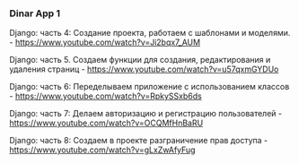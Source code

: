 ### Dinar App 1

Django: часть 4: Создание проекта, работаем с шаблонами и моделями. - https://www.youtube.com/watch?v=Ji2bqx7_AUM

Django: часть 5. Создаем функции для создания, редактирования и удаления страниц - https://www.youtube.com/watch?v=u57qxmGYDUo

Django: часть 6: Переделываем приложение с использованием классов - https://www.youtube.com/watch?v=RpkySSxb6ds

Django: часть 7: Делаем авторизацию и регистрацию пользователей - https://www.youtube.com/watch?v=OCQMfHnBaRU

Django: часть 8: Создаем в проекте разграничение прав доступа - https://www.youtube.com/watch?v=gLxZwAfyFug
